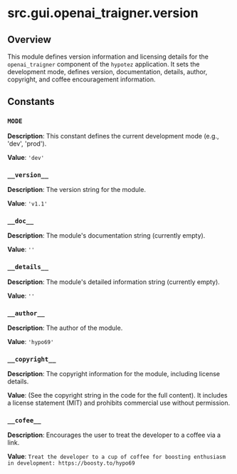 # src.gui.openai_trаigner.version

## Overview

This module defines version information and licensing details for the `openai_trаigner` component of the `hypotez` application. It sets the development mode, defines version, documentation, details, author, copyright, and coffee encouragement information.

## Constants

### `MODE`

**Description**: This constant defines the current development mode (e.g., 'dev', 'prod').

**Value**: `'dev'`

### `__version__`

**Description**: The version string for the module.

**Value**: `'v1.1'`

### `__doc__`

**Description**: The module's documentation string (currently empty).

**Value**: `''`

### `__details__`

**Description**: The module's detailed information string (currently empty).

**Value**: `''`

### `__author__`

**Description**: The author of the module.

**Value**: `'hypo69'`

### `__copyright__`

**Description**: The copyright information for the module, including license details.

**Value**:  (See the copyright string in the code for the full content).  It includes a license statement (MIT) and prohibits commercial use without permission.

### `__cofee__`

**Description**: Encourages the user to treat the developer to a coffee via a link.

**Value**: `Treat the developer to a cup of coffee for boosting enthusiasm in development: https://boosty.to/hypo69`